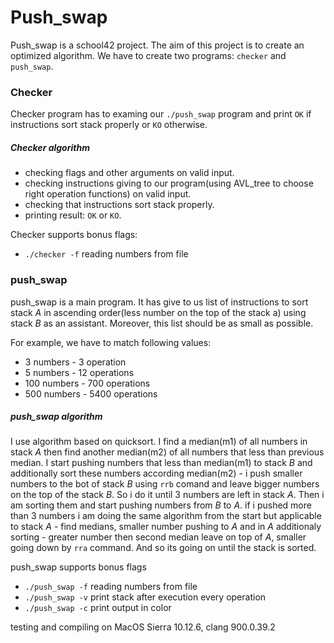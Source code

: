 # Push_swap

Push_swap is a school42 project. The aim of this project is to create an optimized algorithm.
We have to create two programs: `checker` and `push_swap`.

### Checker
Checker program has to examing our `./push_swap` program and print `OK` if instructions sort stack properly or `KO` otherwise.

##### Checker algorithm
- checking flags and other arguments on valid input.
- checking instructions giving to our program(using AVL_tree to choose right operation functions) on valid input.
- checking that instructions sort stack properly.
- printing result: `OK` or `KO`.

Checker supports bonus flags:
- `./checker -f` reading numbers from file

### push_swap
push_swap is a main program. It has give to us list of instructions to sort stack *A* in ascending order(less number on the top of the stack a) using stack *B* as an assistant.
Moreover, this list should be as small as possible.

For example, we have to match following values:
- 3 numbers - 3 operation
- 5 numbers - 12 operations
- 100 numbers - 700 operations
- 500 numbers - 5400 operations

##### push_swap algorithm
I use algorithm based on quicksort.
I find a median(m1) of all numbers in stack *A* then find another median(m2) of all numbers that less than previous median.
I start pushing numbers that less than median(m1) to stack *B* and additionally sort these numbers according median(m2) - i push smaller numbers to the bot of stack *B* using `rrb` comand and leave bigger numbers on the top of the stack *B*.
So i do it until 3 numbers are left in stack *A*.
Then i am sorting them and start pushing numbers from *B* to *A*.
if i pushed more than 3 numbers i am doing the same algorithm from the start but applicable to stack *A* - find medians, smaller number pushing to *A* and in *A* additionaly sorting - greater number then second median leave on top of *A*, smaller going down by `rra` command.
And so its going on until the stack is sorted.

push_swap supports bonus flags
- `./push_swap -f` reading numbers from file
- `./push_swap -v` print stack after execution every operation
- `./push_swap -c` print output in color

testing and compiling on MacOS Sierra 10.12.6, clang 900.0.39.2